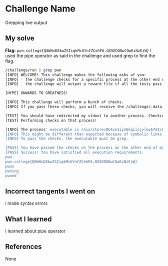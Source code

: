 # Challenge Name
Grepping live output

## My solve
**Flag:** `pwn.college{Q8WHvD8kwZSIiqkMcUYnfZCehF6.QX5EDO0wCOwEzNzEzW}`
I used the pipe operator as said in the challenge and used grep to find the flag.


```bash
/challenge/run | grep pwn
[INFO] WELCOME! This challenge makes the following asks of you:
[INFO] - the challenge checks for a specific process at the other end of stdout : grep
[INFO] - the challenge will output a reward file if all the tests pass : /challenge/.data.txt

[HYPE] ONWARDS TO GREATNESS!

[INFO] This challenge will perform a bunch of checks.
[INFO] If you pass these checks, you will receive the /challenge/.data.txt file.

[TEST] You should have redirected my stdout to another process. Checking...
[TEST] Performing checks on that process!

[INFO] The process' executable is /nix/store/8b4vn1iyn6kqiisjvlmv67d1c0p3j6wj-gnugrep-3.11/bin/grep.
[INFO] This might be different than expected because of symbolic links (for example, from /usr/bin/python to /usr/bin/python3 to /usr/bin/python3.8).
[INFO] To pass the checks, the executable must be grep.

[PASS] You have passed the checks on the process on the other end of my stdout!
[PASS] Success! You have satisfied all execution requirements.
pwn
pwn.college{Q8WHvD8kwZSIiqkMcUYnfZCehF6.QX5EDO0wCOwEzNzEzW}
pwns
pwning
pwned
```
## Incorrect tangents I went on
i made syntax errors 

## What I learned
I learned about pipe operator 

## References 
None
